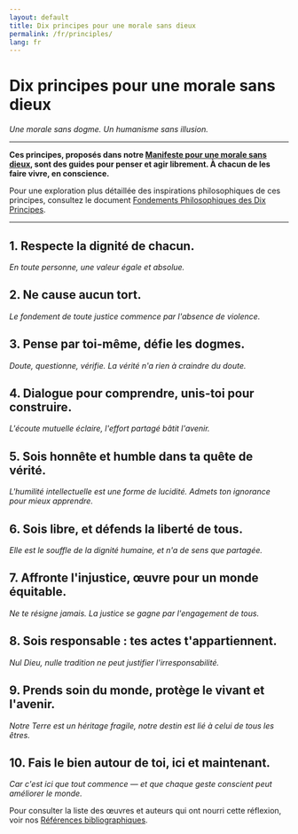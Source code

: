 ```yaml
---
layout: default
title: Dix principes pour une morale sans dieux
permalink: /fr/principles/
lang: fr
---
```


# Dix principes pour une morale sans dieux

*Une morale sans dogme. Un humanisme sans illusion.*

---

**Ces principes, proposés dans notre [Manifeste pour une morale sans dieux](manifesto.md), sont des guides pour penser et agir librement. À chacun de les faire vivre, en conscience.**

Pour une exploration plus détaillée des inspirations philosophiques de ces principes, consultez le document [Fondements Philosophiques des Dix Principes](principles_foundations.md).

---

## 1. Respecte la dignité de chacun.
*En toute personne, une valeur égale et absolue.*

## 2. Ne cause aucun tort.
*Le fondement de toute justice commence par l'absence de violence.*

## 3. Pense par toi-même, défie les dogmes.
*Doute, questionne, vérifie. La vérité n'a rien à craindre du doute.*

## 4. Dialogue pour comprendre, unis-toi pour construire.
*L'écoute mutuelle éclaire, l'effort partagé bâtit l'avenir.*

## 5. Sois honnête et humble dans ta quête de vérité.
*L'humilité intellectuelle est une forme de lucidité. Admets ton ignorance pour mieux apprendre.*

## 6. Sois libre, et défends la liberté de tous.
*Elle est le souffle de la dignité humaine, et n'a de sens que partagée.*

## 7. Affronte l'injustice, œuvre pour un monde équitable.
*Ne te résigne jamais. La justice se gagne par l'engagement de tous.*

## 8. Sois responsable : tes actes t'appartiennent.
*Nul Dieu, nulle tradition ne peut justifier l'irresponsabilité.*

## 9. Prends soin du monde, protège le vivant et l'avenir.
*Notre Terre est un héritage fragile, notre destin est lié à celui de tous les êtres.*

## 10. Fais le bien autour de toi, ici et maintenant.
*Car c'est ici que tout commence — et que chaque geste conscient peut améliorer le monde.*

Pour consulter la liste des œuvres et auteurs qui ont nourri cette réflexion, voir nos [Références bibliographiques](references.md).

